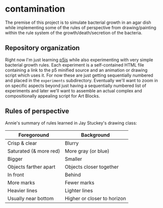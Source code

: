 # contamination

The premise of this project is to simulate bacterial growth in an agar dish
while implementing some of the rules of perspective from drawing/painting
within the rule system of the growth/death/secretion of the bacteria. 

## Repository organization

Right now I'm just learning [p5js](https://p5js.org/examples/) while also experimenting with very simple 
bacterial growth rules. Each experiment is a self-contained HTML file containing
a link to the p5 minified source and an animation or drawing script
which uses it. For now these are just getting sequentially numbered 
and placed in the `experiments` subdirectory. Eventually we'll want to zoom in on specific aspects beyond
just having a sequentially numbered list of experiments and later we'll
want to assemble an actual complex and compositionally appealing script
for Art Blocks.

## Rules of perspective

Annie's summary of rules learned in Jay Stuckey's drawing class: 

| Foregoround              | Background              |
| ------------------------ | ----------------------- |
| Crisp & clear            | Blurry                  |
| Saturated (& more red)   | More gray (or blue)     |
| Bigger                   | Smaller                 |
| Objects farther apart    | Objects closer together |
| In front                 | Behind                  |
| More marks               | Fewer marks             |
| Heavier lines            | Lighter lines           |
| Usually near bottom      | Higher or closer to horizon |
